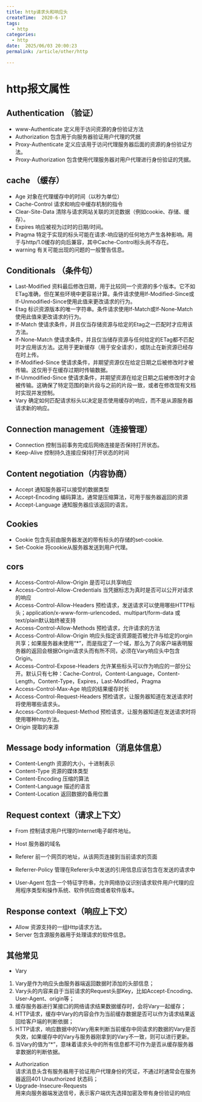 ```yaml
---
title: http请求头和响应头
createTime:  2020-6-17
tags:
  - http
categories:
  - http
date:  2025/06/03 20:00:23
permalink: /article/other/http

---
```


# http报文属性

## Authentication （验证）

* www-Authenticate
定义用于访问资源的身份验证方法
* Authorization
包含用于向服务器验证用户代理的凭据
* Proxy-Authenticate
定义应该用于访问代理服务器后面的资源的身份验证方法。
* Proxy-Authorization
包含使用代理服务器对用户代理进行身份验证的凭据。

## cache （缓存）
* Age
对象在代理缓存中的时间（以秒为单位）
* Cache-Control
请求和响应中缓存机制的指令
* Clear-Site-Data
清除与请求网站关联的浏览数据（例如cookie、存储、缓存）。
* Expires
响应被视为过时的日期/时间。
* Pragma
特定于实现的标头可能在请求-响应链的任何地方产生各种影响。用于与http/1.0缓存的向后兼容，其中Cache-Control标头尚不存在。
* warning
有关可能出现的问题的一般警告信息。

## Conditionals （条件句）
* Last-Modified
资料最后修改日期，用于比较同一个资源的多个版本。它不如ETag准确，但在某些环境中更容易计算。条件请求使用If-Modified-Since或If-Unmodified-Since使用此值来更改请求的行为。
* Etag
标识资源版本的唯一字符串。条件请求使用If-Match或If-None-Match使用此值来更改请求的行为。
* If-Match
使请求条件，并且仅当存储资源与给定的Etag之一匹配时才应用该方法。
* If-None-Match
使请求条件，并且仅当储存资源与任何给定的ETag都不匹配时才应用该方法。这用于更新缓存（用于安全请求），或防止在新资源已经存在时上传。
* If-Modified-Since
使请求条件，并期望资源仅在给定日期之后被修改时才被传输。这仅用于在缓存过期时传输数据。
* If-Unmodified-Since
使请求条件，并期望资源在给定日期之后被修改时才会被传输。这确保了特定范围的新片段与之前的片段一致，或者在修改现有文档时实现并发控制。
* Vary
确定如何匹配请求标头以决定是否使用缓存的响应，而不是从源服务器请求新的响应。
## Connection management（连接管理）
* Connection
控制当前事务完成后网络连接是否保持打开状态。
* Keep-Alive
控制持久连接应保持打开状态的时间

## Content negotiation（内容协商）
* Accept
通知服务器可以接受的数据类型
* Accept-Encoding
编码算法，通常是压缩算法，可用于服务器返回的资源
* Accept-Language
通知服务器应该返回的语言。

## Cookies
* Cookie
包含先前由服务器发送的带有标头的存储的set-cookie.
* Set-Cookie
将cookie从服务器发送到用户代理。

## cors
* Access-Control-Allow-Origin
是否可以共享响应
* Access-Control-Allow-Credentials
当凭据标志为真时是否可以公开对请求的响应
* Access-Control-Allow-Headers
预检请求，发送请求可以使用哪些HTTP标头；application/x-www-form-urlencoded、multipart/form-data 或 text/plain默认始终被支持
* Access-Control-Allow-Methods
预检请求，允许请求的方法
* Access-Control-Allow-Origin
响应头指定该资源能否被允许与给定的orgin共享；如果服务器未使用“*”，而是指定了一个域，那么为了向客户端表明服务器的返回会根据Origin请求头而有所不同，必须在Vary响应头中包含Origin。
* Access-Control-Expose-Headers
允许某些标头可以作为响应的一部分公开。默认只有七种：Cache-Control，Content-Language，Content-Length，Content-Type，Expires，Last-Modified，Pragma
* Access-Control-Max-Age
响应的结果缓存时长
* Access-Control-Request-Headers
预检请求，让服务器知道在发送请求时将使用哪些请求头。
* Access-Control-Request-Method
预检请求，让服务器知道在发送请求时将使用哪种http方法。
* Origin
提取的来源

## Message body information（消息体信息）
* Content-Length
资源的大小，十进制表示
* Content-Type
资源的媒体类型
* Content-Encoding
压缩的算法
* Content-Language
描述的语言
* Content-Location
返回数据的备用位置

## Request context（请求上下文）
* From
控制请求用户代理的Internet电子邮件地址。
* Host
服务器的域名
* Referer
前一个网页的地址，从该网页连接到当前请求的页面

* Referrer-Policy
管理在Referer头中发送的引用信息应该包含在发送的请求中

* User-Agent
包含一个特征字符串，允许网络协议识别请求软件用户代理的应用程序类型和操作系统、软件供应商或者软件版本。

##  Response context（响应上下文）
* Allow
资源支持的一组Http请求方法。
* Server
包含源服务器用于处理请求的软件信息。


## 其他常见
* Vary 
1. Vary是作为响应头由服务器端返回数据时添加的头部信息；
2. Vary头的内容来自于当前请求的Request头部Key，比如Accept-Encoding、User-Agent、origin等；
3. 缓存服务器进行某接口的网络请求结果数据缓存时，会将Vary一起缓存；
4. HTTP请求，缓存中Vary的内容会作为当前缓存数据是否可以作为请求结果返回给客户端的判断依据；
5. HTTP请求，响应数据中的Vary用来判断当前缓存中同请求的数据的Vary是否失效，如果缓存中的Vary与服务器刚拿到的Vary不一致，则可以进行更新。
6. 当Vary的值为“*”，意味着请求头中的所有信息都不可作为是否从缓存服务器拿数据的判断依据。

* Authorization  
请求消息头含有服务器用于验证用户代理身份的凭证，不通过时通常会在服务器返回401 Unauthorized 状态码；
* Upgrade-Insecure-Requests  
用来向服务器端发送信号，表示客户端优先选择加密及带有身份验证的响应


